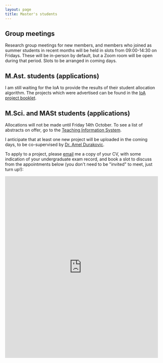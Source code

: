 ```yaml
---
layout: page 
title: Master's students 
---
```

<body class="sph5">
<h2>
Group meetings
</h2>
<p>
Research group meetings for new members, and members who joined as summer students in recent months will be held in slots from 09:00-14:30 on Fridays. These will be in-person by default, but a Zoom room will be open during that period. Slots to be arranged in coming days.
</p>
<h2>
M.Ast. students (applications)
</h2>
<p>
I am still waiting for the IoA to provide the results of their student allocation algorithm. The projects which were advertised can be found in the <a href="https://www.astro.phy.cam.ac.uk/">IoA project booklet</a>.
</p>
<h2>
M.Sci. and MASt students (applications)
</h2>
<p>
Allocations will not be made until Friday 14th October. To see a list of abstracts on offer, go to the <a href="https://www-teach.phy.cam.ac.uk/students/courses/projects/100">Teaching Information System</a>.
</p>
<p>
I anticipate that at least one new project will be uploaded in the coming days, to be co-supervised by <a href="https://www.fzu.cz/en/people/amel-durakovic-phd">Dr. Amel Durakovic</a>.
</p>
<p>
To apply to a project, please <a href="wb263@cam.ac.uk">email</a> me a copy of your CV, with some indication of your undergraduate exam record, and book a slot to discuss from the appointments below (you don't need to be "invited" to meet, just turn up!):
</p>
<!-- Google Calendar Appointment Scheduling begin -->
<iframe src="https://calendar.google.com/calendar/appointments/schedules/AcZssZ1obNPpHtbCcAf54KFNqb2GrAent8NdPDVkIlsz90WBvds-_D3W0_XtBCCDQDZ7Hj_-aYp-5UjF?gv=true" style="border: 0" width="100%" height="600" frameborder="0"></iframe>
<!-- end Google Calendar Appointment Scheduling -->
</body>
